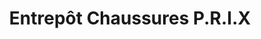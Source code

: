 ---
title: "Entrepôt Chaussures P.R.I.X"
url: /sherbrooke/entrepot-chaussures-p-r-i-x/
shop: shoes
---